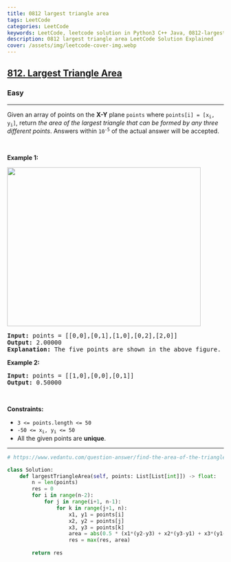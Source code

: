 ```yaml
---
title: 0812 largest triangle area
tags: LeetCode
categories: LeetCode
keywords: LeetCode, leetcode solution in Python3 C++ Java, 0812-largest-triangle-area solution
description: 0812 largest triangle area LeetCode Solution Explained
cover: /assets/img/leetcode-cover-img.webp
---
```





<h2><a href="https://leetcode.com/problems/largest-triangle-area/">812. Largest Triangle Area</a></h2><h3>Easy</h3><hr><div><p>Given an array of points on the <strong>X-Y</strong> plane <code>points</code> where <code>points[i] = [x<sub>i</sub>, y<sub>i</sub>]</code>, return <em>the area of the largest triangle that can be formed by any three different points</em>. Answers within <code>10<sup>-5</sup></code> of the actual answer will be accepted.</p>

<p>&nbsp;</p>
<p><strong class="example">Example 1:</strong></p>
<img alt="" src="https://s3-lc-upload.s3.amazonaws.com/uploads/2018/04/04/1027.png" style="height: 369px; width: 450px;">
<pre><strong>Input:</strong> points = [[0,0],[0,1],[1,0],[0,2],[2,0]]
<strong>Output:</strong> 2.00000
<strong>Explanation:</strong> The five points are shown in the above figure. The red triangle is the largest.
</pre>

<p><strong class="example">Example 2:</strong></p>

<pre><strong>Input:</strong> points = [[1,0],[0,0],[0,1]]
<strong>Output:</strong> 0.50000
</pre>

<p>&nbsp;</p>
<p><strong>Constraints:</strong></p>

<ul>
	<li><code>3 &lt;= points.length &lt;= 50</code></li>
	<li><code>-50 &lt;= x<sub>i</sub>, y<sub>i</sub> &lt;= 50</code></li>
	<li>All the given points are <strong>unique</strong>.</li>
</ul>
</div>

---




```python
# https://www.vedantu.com/question-answer/find-the-area-of-the-triangle-whose-vertices-are-class-11-maths-cbse-5f8309d2ed668270c0bf8f07

class Solution:
    def largestTriangleArea(self, points: List[List[int]]) -> float:
        n = len(points)
        res = 0
        for i in range(n-2):
            for j in range(i+1, n-1):
                for k in range(j+1, n):
                    x1, y1 = points[i]
                    x2, y2 = points[j]
                    x3, y3 = points[k]
                    area = abs(0.5 * (x1*(y2-y3) + x2*(y3-y1) + x3*(y1-y2)))
                    res = max(res, area)
        
        return res
```
